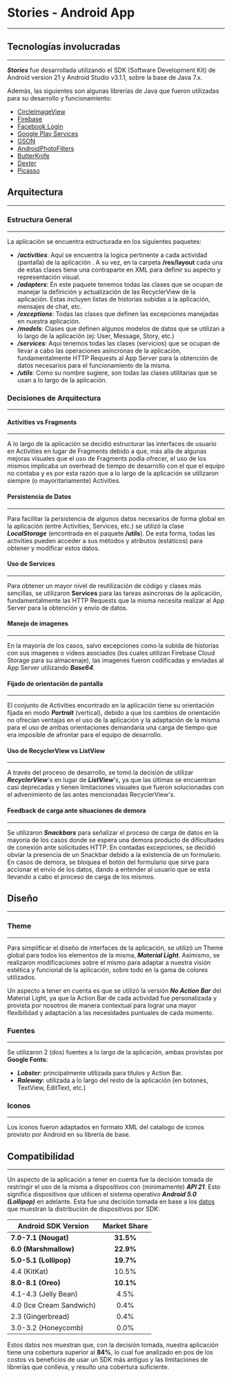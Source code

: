 # Stories - Android App
---

## Tecnologías involucradas
---
***Stories*** fue desarrollada utilizando el SDK (Software Development Kit) de Android version 21 y Android Studio v3.1.1, sobre la base de Java 7.x.

Además, las siguientes son algunas librerías de Java que fueron utilizadas para su desarrollo y funcionamiento:
* [CircleImageView](https://github.com/hdodenhof/CircleImageView)
* [Firebase](https://firebase.google.com/docs/android/setup?hl=es-419)
* [Facebook Login](https://developers.facebook.com/docs/facebook-login/android/)
* [Google Play Services](https://developers.google.com/android/guides/overview)
* [GSON](https://github.com/google/gson)
* [AndroidPhotoFilters](https://github.com/emonm/AndroidPhotoFilters)
* [ButterKnife](http://jakewharton.github.io/butterknife/)
* [Dexter](https://github.com/Karumi/Dexter)
* [Picasso](http://square.github.io/picasso/)

## Arquitectura
---
### Estructura General
---
La aplicación se encuentra estructurada en los siguientes paquetes:

* ***/activities***: Aquí se encuentra la logica pertinente a cada actividad (pantalla) de la aplicación . A su vez, en la carpeta **/res/layout** cada una de estas clases tiene una contraparte en XML para definir su aspecto y representación visual.
* ***/adapters***: En este paquete tenemos todas las clases que se ocupan de manejar la definición y actualización de las RecyclerView de la aplicación. Estas incluyen listas de historias subidas a la aplicación, mensajes de chat, etc.
* ***/exceptions***: Todas las clases que definen las excepciones manejadas en nuestra aplicación.
* ***/models***: Clases que definen algunos modelos de datos que se utilizan a lo largo de la aplicación (ej: User, Message, Story, etc.)
* ***/services***: Aquí tenemos todas las clases (servicios) que se ocupan de llevar a cabo las operaciones asincronas de la aplicación, fundamentalmente HTTP Requests al App Server para la obtención de datos necesarios para el funcionamiento de la misma.
* ***/utils***: Como su nombre sugiere, son todas las clases utilitarias que se usan a lo largo de la aplicación.

### Decisiones de Arquitectura
---
#### Activities vs Fragments
---
A lo largo de la aplicación se decidió estructurar las interfaces de usuario en Activities en lugar de Fragments debido a que, más alla de algunas mejoras visuales que el uso de Fragments podía ofrecer, el uso de los mismos implicaba un overhead de tiempo de desarrollo con el que el equipo no contaba y es por esta razón que a lo largo de la aplicación se utilizaron siempre (o mayoritariamente) Activities.

#### Persistencia de Datos
---
Para facilitar la persistencia de algunos datos necesarios de forma global en la aplicación (entre Activities, Services, etc.) se utilizó la clase ***LocalStorage*** (encontrada en el paquete **/utils**). De esta forma, todas las activities pueden acceder a sus métodos y atributos (estáticos) para obtener y modificar estos datos.

#### Uso de Services
---
Para obtener un mayor nivel de reutilización de código y clases más sencillas, se utilizaron **Services** para las tareas asincronas de la aplicación, fundamentalmente las HTTP Requests que la misma necesita realizar al App Server para la obtención y envío de datos.

#### Manejo de imagenes
---
En la mayoría de los casos, salvo excepciones como la subida de historias con sus imagenes o videos asociados (los cuales utilizan Firebase Cloud Storage para su almacenaje), las imagenes fueron codificadas y enviadas al App Server utilizando ***Base64***.

#### Fijado de orientación de pantalla
---
El conjunto de Activities encontrado en la aplicación tiene su orientación fijada en modo ***Portrait*** (vertical), debido a que los cambios de orientación no ofrecían ventajas en el uso de la aplicación y la adaptación de la misma para el uso de ambas orientaciones demandaría una carga de tiempo que era imposible de afrontar para el equipo de desarrollo.

#### Uso de RecyclerView vs ListView
---
A través del proceso de desarrollo, se tomó la decisión de utilizar ***RecyclerView***'s en lugar de ***ListView***'s, ya que las últimas se encuentran casi deprecadas y tienen limitaciones visuales que fueron solucionadas con el advenimiento de las antes mencionadas RecyclerView's.

#### Feedback de carga ante situaciones de demora
---
Se utilizaron ***Snackbars*** para señalizar el proceso de carga de datos en la mayoría de los casos donde se espera una demora producto de dificultades de conexión ante solicitudes HTTP.
En contadas excepciones, se decidió obviar la presencia de un Snackbar debido a la existencia de un formulario. En casos de demora, se bloquea el botón del formulario que sirve para accionar el envío de los datos, dando a entender al usuario que se esta llevando a cabo el proceso de carga de los mismos.

## Diseño
---
### Theme
---
Para simplificar el diseño de interfaces de la aplicación, se utilizó un Theme global para todos los elementos de la misma, ***Material Light***. Asimismo, se realizaron modificaciones sobre el mismo para adaptar a nuestra visión estética y funcional de la aplicación, sobre todo en la gama de colores utilizados.

Un aspecto a tener en cuenta es que se utilizó la versión ***No Action Bar*** del Material Light, ya que la Action Bar de cada actividad fue personalizada y provista por nosotros de manera contextual para lograr una mayor flexibilidad y adaptación a las necesidades puntuales de cada momento.

### Fuentes
---
Se utilizaron 2 (dos) fuentes a lo largo de la aplicación, ambas provistas por **Google Fonts**:
* ***Lobster***: principalmente utilizada para titulos y Action Bar.
* ***Raleway***: utilizada a lo largo del resto de la aplicación (en botones, TextView, EditText, etc.)

### Iconos
---
Los iconos fueron adaptados en formato XML del catalogo de iconos provisto por Android en su librería de base.

## Compatibilidad
---
Un aspecto de la aplicación a tener en cuenta fue la decisión tomada de restringir el uso de la misma a dispositivos con (minimamente) ***API 21***. Esto significa dispositivos que utilicen el sistema operativo ***Android 5.0 (Lollipop)*** en adelante. Esta fue una decisión tomada en base a los [datos](https://www.appbrain.com/stats/top-android-sdk-versions) que muestran la distribución de dispositivos por SDK:

| Android SDK Version        | Market Share           |
| ------------- |:-------------:|
|**7.0-7.1 (Nougat)**     | **31.5%** |
| **6.0 (Marshmallow)**   | **22.9%**      |
| **5.0-5.1 (Lollipop)** | **19.7%**      |
| 4.4 (KitKat)  | 10.5%  |
|  **8.0-8.1 (Oreo)** |  **10.1%** |
|  4.1-4.3 (Jelly Bean) | 4.5%  |
| 4.0 (Ice Cream Sandwich)  | 0.4%  |
| 2.3 (Gingerbread)  | 0.4%  |
| 3.0-3.2 (Honeycomb)  | 0.0% |

Estos datos nos muestran que, con la decisión tomada, nuestra aplicación tiene una cobertura superior al **84%**, lo cual fue analizado en pos de los costos vs beneficios de usar un SDK más antiguo y las limitaciones de librerías que conlleva, y resulto una cobertura suficiente.

